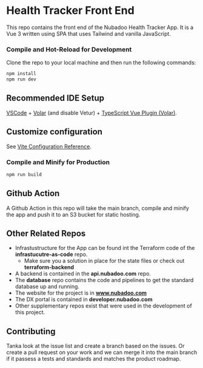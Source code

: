# Health Tracker Front End

This repo contains the front end of the Nubadoo Health Tracker App.  It is a Vue 3 written using SPA that uses Tailwind and vanilla JavaScript.

### Compile and Hot-Reload for Development

Clone the repo to your local machine and then run the following commands:

```sh
npm install
npm run dev
```

## Recommended IDE Setup

[VSCode](https://code.visualstudio.com/) + [Volar](https://marketplace.visualstudio.com/items?itemName=Vue.volar) (and disable Vetur) + [TypeScript Vue Plugin (Volar)](https://marketplace.visualstudio.com/items?itemName=Vue.vscode-typescript-vue-plugin).

## Customize configuration

See [Vite Configuration Reference](https://vitejs.dev/config/).

### Compile and Minify for Production

```sh
npm run build
```

## Github Action

A Github Action in this repo will take the main branch, compile and minify the app and push it to an S3 bucket for static hosting.

## Other Related Repos
- Infrastustructure for the App can be found int the Terraform code of the **infrastucutre-as-code** repo.
  - Make sure you a solution in place for the state files or check out **terraform-backend**
- A backend is contained in the **api.nubadoo.com** repo.
- The **database** repo contains the code and pipelines to get the standard database up and running.
- The website for the project is in **www.nubadoo.com**
- The DX portal is contained in **developer.nubadoo.com**
- Other supplementary repos exist that were used in the development of this project.

## Contributing

Tanka look at the issue list and create a branch based on the issues.
Or create a pull request on your work and we can merge it into the main branch if it passess a tests and standards and matches the product roadmap.
